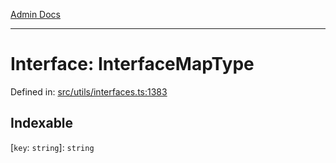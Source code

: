 [Admin Docs](/)

***

# Interface: InterfaceMapType

Defined in: [src/utils/interfaces.ts:1383](https://github.com/PalisadoesFoundation/talawa-admin/blob/main/src/utils/interfaces.ts#L1383)

## Indexable

\[`key`: `string`\]: `string`
